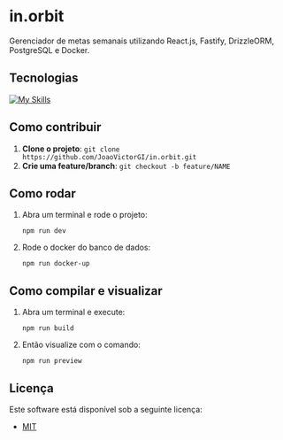 # in.orbit

Gerenciador de metas semanais utilizando React.js, Fastify, DrizzleORM, PostgreSQL e Docker.

## Tecnologias

[![My Skills](https://skillicons.dev/icons?i=ts,tailwind,npm,react,vite,nodejs,docker,postgres)](https://skillicons.dev)

## Como contribuir

1. **Clone o projeto**: `git clone https://github.com/JoaoVictorGI/in.orbit.git`
2. **Crie uma feature/branch**: `git checkout -b feature/NAME`

## Como rodar

1. Abra um terminal e rode o projeto:
   ```shell
   npm run dev
   ```
2. Rode o docker do banco de dados:
   ```shell
   npm run docker-up
   ```

## Como compilar e visualizar

1. Abra um terminal e execute:
   ```shell
   npm run build
   ```
2. Então visualize com o comando:
   ```shell
   npm run preview
   ```

## Licença

Este software está disponível sob a seguinte licença:

- [MIT](https://www.tldrlegal.com/license/mit-license)
